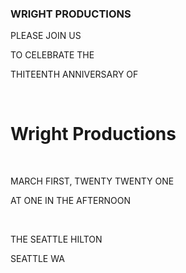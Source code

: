 <!DOCTYPE html>
<html lang="en">
<head>
  <meta charset="UTF-8">
  <meta http-equiv="X-UA-Compatible" content="IE=edge">
  <meta name="viewport" content="width=device-width, initial-scale=1.0">
  <link rel="stylesheet" href="style.css">
  <title>Kushal</title>
</head>
<body>
  <div class="wrapper">
    <div class="flap one"></div>
    <div class="flap two"></div>
    <div class="envelope"><h3>WRIGHT PRODUCTIONS</h3></div>
    <div class="letter">
      <p>PLEASE JOIN US</p>
      <p>TO CELEBRATE THE</p>
      <p>THITEENTH ANNIVERSARY OF</p>
      <br>
      <h1>Wright Productions</h1>
      <br>
      <p>MARCH FIRST, TWENTY TWENTY ONE</p>
      <p>AT ONE IN THE AFTERNOON</p>
      <br>
      <p>THE SEATTLE HILTON</p>
      <p>SEATTLE WA</p>
    </div>
  </div>
</body>
</html>
